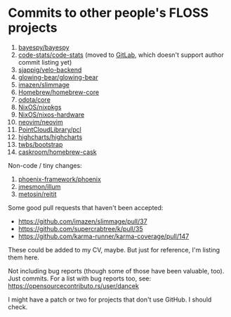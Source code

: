 # Commits to other people's FLOSS projects

1. [bayespy/bayespy](https://github.com/bayespy/bayespy/commits?author=dancek)
1. [code-stats/code-stats](https://github.com/code-stats/code-stats/commits/grid-refactor?author=dancek) (moved to [GitLab](https://gitlab.com/code-stats/code-stats/commit/cd7b716c4d3aa7ba08133988e5e4acc041be3cba), which doesn't support author commit listing yet)
1. [sjappig/velo-backend](https://github.com/sjappig/velo-backend/commits?author=dancek)
1. [glowing-bear/glowing-bear](https://github.com/glowing-bear/glowing-bear/commits?author=dancek)
1. [imazen/slimmage](https://github.com/imazen/slimmage/commits?author=dancek)
1. [Homebrew/homebrew-core](https://github.com/Homebrew/homebrew-core/commits?author=dancek)
1. [odota/core](https://github.com/odota/core/commits?author=dancek)
1. [NixOS/nixpkgs](https://github.com/NixOS/nixpkgs/commits?author=dancek)
1. [NixOS/nixos-hardware](https://github.com/NixOS/nixos-hardware/commits?author=dancek)
1. [neovim/neovim](https://github.com/neovim/neovim/commits/master?author=dancek)
1. [PointCloudLibrary/pcl](https://github.com/PointCloudLibrary/pcl/commit/e03532a23362e097fa286e4dda64d3425c6bc8bf)
1. [highcharts/highcharts](https://github.com/highcharts/highcharts/commits?author=dancek)
1. [twbs/bootstrap](https://github.com/twbs/bootstrap/commits?author=dancek)
1. [caskroom/homebrew-cask](https://github.com/caskroom/homebrew-cask/commits?author=dancek)

Non-code / tiny changes:

1. [phoenix-framework/phoenix](https://github.com/phoenixframework/phoenix/commits?author=dancek)
1. [jmesmon/illum](https://github.com/jmesmon/illum/commits?author=dancek)
1. [metosin/reitit](https://github.com/metosin/reitit/commits?author=dancek)

Some good pull requests that haven't been accepted:

- https://github.com/imazen/slimmage/pull/37
- https://github.com/supercrabtree/k/pull/35
- https://github.com/karma-runner/karma-coverage/pull/147

These could be added to my CV, maybe. But just for reference, I'm listing them here.

Not including bug reports (though some of those have been valuable, too). Just commits. For a list with bug reports too, see: https://opensourcecontributo.rs/user/dancek

I might have a patch or two for projects that don't use GitHub. I should check.
